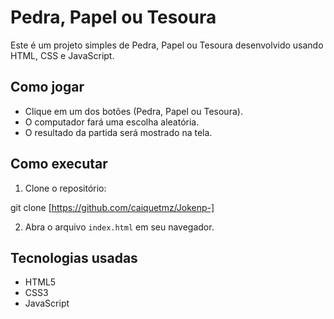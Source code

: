 # Pedra, Papel ou Tesoura

Este é um projeto simples de Pedra, Papel ou Tesoura desenvolvido usando HTML, CSS e JavaScript.

## Como jogar

- Clique em um dos botões (Pedra, Papel ou Tesoura).
- O computador fará uma escolha aleatória.
- O resultado da partida será mostrado na tela.

## Como executar

1. Clone o repositório:

git clone [https://github.com/caiquetmz/Jokenp-]

2. Abra o arquivo `index.html` em seu navegador.

## Tecnologias usadas

- HTML5
- CSS3
- JavaScript

